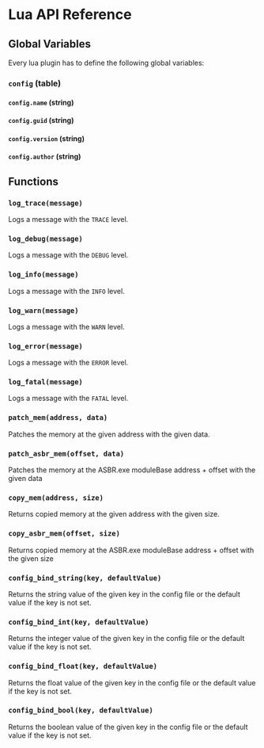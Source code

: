
# Lua API Reference

## Global Variables

Every lua plugin has to define the following global variables:

### `config` (table)

#### `config.name` (string)

#### `config.guid` (string)

#### `config.version` (string)

#### `config.author` (string)

## Functions

### `log_trace(message)`

Logs a message with the `TRACE` level.

### `log_debug(message)`

Logs a message with the `DEBUG` level.

### `log_info(message)`

Logs a message with the `INFO` level.

### `log_warn(message)`

Logs a message with the `WARN` level.

### `log_error(message)`

Logs a message with the `ERROR` level.

### `log_fatal(message)`

Logs a message with the `FATAL` level.

### `patch_mem(address, data)`

Patches the memory at the given address with the given data.

### `patch_asbr_mem(offset, data)`

Patches the memory at the ASBR.exe moduleBase address + offset with the given data

### `copy_mem(address, size)`

Returns copied memory at the given address with the given size.

### `copy_asbr_mem(offset, size)`

Returns copied memory at the ASBR.exe moduleBase address + offset with the given size

### `config_bind_string(key, defaultValue)`

Returns the string value of the given key in the config file or the default value if the key is not set.

### `config_bind_int(key, defaultValue)`

Returns the integer value of the given key in the config file or the default value if the key is not set.

### `config_bind_float(key, defaultValue)`

Returns the float value of the given key in the config file or the default value if the key is not set.

### `config_bind_bool(key, defaultValue)`

Returns the boolean value of the given key in the config file or the default value if the key is not set.
